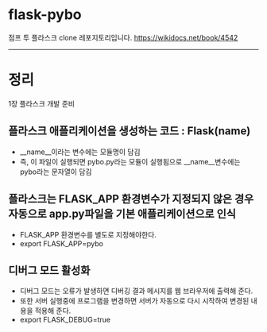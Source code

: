 # flask-pybo
점프 투 플라스크 clone 레포지토리입니다.
https://wikidocs.net/book/4542


<hr>

# 정리

1장 플라스크 개발 준비
## 플라스크 애플리케이션을 생성하는 코드 : Flask(__name__)
 - __name__이라는 변수에는 모듈명이 담김
 - 즉, 이 파일이 실행되면 pybo.py라는 모듈이 실행됨으로 __name__변수에는 pybo라는 문자열이 담김

## 플라스크는 FLASK_APP 환경변수가 지정되지 않은 경우 자동으로 app.py파일을 기본 애플리케이션으로 인식
 - FLASK_APP 환경변수를 별도로 지정해야한다. 
 - export FLASK_APP=pybo
 
## 디버그 모드 활성화
 - 디버그 모드는 오류가 발생하면 디버깅 결과 메시지를 웹 브라우저에 출력해 준다.
 - 또한 서버 실행중에 프로그램을 변경하면 서버가 자동으로 다시 시작하여 변경된 내용을 적용해 준다.
 - export FLASK_DEBUG=true
